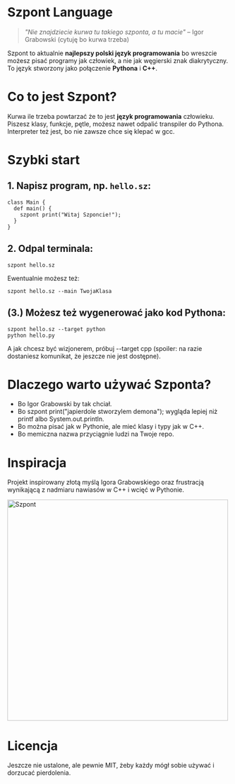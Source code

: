 # Szpont Language

> *"Nie znajdziecie kurwa tu takiego szponta, a tu macie"* – Igor Grabowski (cytuję bo kurwa trzeba)

Szpont to aktualnie **najlepszy polski język programowania** bo wreszcie możesz pisać programy jak człowiek, a nie jak węgierski znak diakrytyczny.
To język stworzony jako połączenie **Pythona** i **C++**.

# Co to jest Szpont?

Kurwa ile trzeba powtarzać że to jest  **język programowania** człowieku.
Piszesz klasy, funkcje, pętle, możesz nawet odpalić transpiler do Pythona. Interpreter też jest, bo nie zawsze chce się klepać w gcc.

# Szybki start

## 1. Napisz program, np. `hello.sz`:
```szpont
class Main {
  def main() {
    szpont print("Witaj Szponcie!");
  }
}
```
## 2. Odpal terminala:
```
szpont hello.sz
```
Ewentualnie możesz też:
```
szpont hello.sz --main TwojaKlasa
```
## (3.) Możesz też wygenerować jako kod Pythona:
```
szpont hello.sz --target python
python hello.py
```
A jak chcesz być wizjonerem, próbuj --target cpp (spoiler: na razie dostaniesz komunikat, że jeszcze nie jest dostępne).

# Dlaczego warto używać Szponta?

- Bo Igor Grabowski by tak chciał.
- Bo szpont print("japierdole stworzylem demona"); wygląda lepiej niż printf albo System.out.println.
- Bo można pisać jak w Pythonie, ale mieć klasy i typy jak w C++.
- Bo memiczna nazwa przyciągnie ludzi na Twoje repo.

# Inspiracja

Projekt inspirowany złotą myślą Igora Grabowskiego oraz frustracją wynikającą z nadmiaru nawiasów w C++ i wcięć w Pythonie.

<img src="szpont.gif" alt="Szpont" width="500" height="500">

# Licencja

Jeszcze nie ustalone, ale pewnie MIT, żeby każdy mógł sobie używać i dorzucać pierdolenia.
